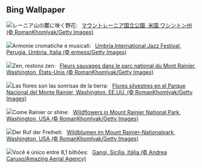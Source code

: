 ## Bing Wallpaper
![](https://www.bing.com/th?id=OHR.RainierWildflowers_JA-JP5257571908_UHD.jpg&w=1000)レーニア山の麓に咲く野花:&nbsp;&ensp;[マウントレーニア国立公園, 米国 ワシントン州 (© RomanKhomlyak/Getty Images)](https://www.bing.com/th?id=OHR.RainierWildflowers_JA-JP5257571908_UHD.jpg)
<br><br/>
![](https://www.bing.com/th?id=OHR.UmbriaInternationalJazz_IT-IT2914317092_UHD.jpg&w=1000)Armonie cromatiche e musicali:&nbsp;&ensp;[Umbria International Jazz Festival, Perugia, Umbria, Italia (© ermess/Getty Images)](https://www.bing.com/th?id=OHR.UmbriaInternationalJazz_IT-IT2914317092_UHD.jpg)
<br><br/>
![](https://www.bing.com/th?id=OHR.RainierWildflowers_FR-FR1422439917_UHD.jpg&w=1000)Zen, restons zen:&nbsp;&ensp;[Fleurs sauvages dans le parc national du Mont Rainier, Washington, États-Unis (© RomanKhomlyak/Getty Images)](https://www.bing.com/th?id=OHR.RainierWildflowers_FR-FR1422439917_UHD.jpg)
<br><br/>
![](https://www.bing.com/th?id=OHR.RainierWildflowers_ES-ES3642335933_UHD.jpg&w=1000)Las flores son las sonrisas de la tierra:&nbsp;&ensp;[Flores silvestres en el Parque Nacional del Monte Rainier, Washington, EE.UU. (© RomanKhomlyak/Getty Images)](https://www.bing.com/th?id=OHR.RainierWildflowers_ES-ES3642335933_UHD.jpg)
<br><br/>
![](https://www.bing.com/th?id=OHR.RainierWildflowers_EN-GB3567513605_UHD.jpg&w=1000)Come Rainier or shine:&nbsp;&ensp;[Wildflowers in Mount Rainier National Park, Washington, USA (© RomanKhomlyak/Getty Images)](https://www.bing.com/th?id=OHR.RainierWildflowers_EN-GB3567513605_UHD.jpg)
<br><br/>
![](https://www.bing.com/th?id=OHR.RainierWildflowers_DE-DE3042432788_UHD.jpg&w=1000)Der Ruf der Freiheit:&nbsp;&ensp;[Wildblumen im Mount Rainier-Nationalpark, Washington, USA (© RomanKhomlyak/Getty Images)](https://www.bing.com/th?id=OHR.RainierWildflowers_DE-DE3042432788_UHD.jpg)
<br><br/>
![](https://www.bing.com/th?id=OHR.GangiSicily_PT-BR9510016968_UHD.jpg&w=1000)Você é único entre 8,1 bilhões:&nbsp;&ensp;[Gangi, Sicília, Itália (© Andrea Caruso/Amazing Aerial Agency)](https://www.bing.com/th?id=OHR.GangiSicily_PT-BR9510016968_UHD.jpg)
<br><br/>
